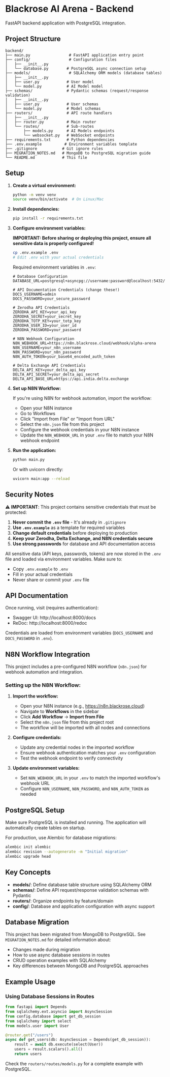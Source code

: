 # Blackrose AI Arena - Backend

FastAPI backend application with PostgreSQL integration.

## Project Structure

```
backend/
├── main.py                 # FastAPI application entry point
├── config/                 # Configuration files
│   ├── __init__.py
│   └── database.py        # PostgreSQL async connection setup
├── models/                 # SQLAlchemy ORM models (database tables)
│   ├── __init__.py
│   ├── user.py            # User model
│   └── model.py           # AI Model model
├── schemas/               # Pydantic schemas (request/response validation)
│   ├── __init__.py
│   ├── user.py            # User schemas
│   └── model.py           # Model schemas
├── routers/               # API route handlers
│   ├── __init__.py
│   ├── router.py          # Main router
│   └── routes/            # Sub-routes
│       ├── models.py      # AI Models endpoints
│       └── websocket.py   # WebSocket endpoints
├── requirements.txt       # Python dependencies
├── .env.example          # Environment variables template
├── .gitignore           # Git ignore rules
├── MIGRATION_NOTES.md   # MongoDB to PostgreSQL migration guide
└── README.md            # This file
```

## Setup

1. **Create a virtual environment:**
   ```bash
   python -m venv venv
   source venv/bin/activate  # On Linux/Mac
   ```

2. **Install dependencies:**
   ```bash
   pip install -r requirements.txt
   ```

3. **Configure environment variables:**
   
   **IMPORTANT: Before sharing or deploying this project, ensure all sensitive data is properly configured!**
   
   ```bash
   cp .env.example .env
   # Edit .env with your actual credentials
   ```

   Required environment variables in `.env`:
   ```env
   # Database Configuration
   DATABASE_URL=postgresql+asyncpg://username:password@localhost:5432/database_name
   
   # API Documentation Credentials (change these!)
   DOCS_USERNAME=admin
   DOCS_PASSWORD=your_secure_password
   
   # Zerodha API Credentials
   ZERODHA_API_KEY=your_api_key
   ZERODHA_SECRET=your_secret_key
   ZERODHA_TOTP_KEY=your_totp_key
   ZERODHA_USER_ID=your_user_id
   ZERODHA_PASSWORD=your_password
   
   # N8N Webhook Configuration
   N8N_WEBHOOK_URL=https://n8n.blackrose.cloud/webhook/alpha-arena
   N8N_USERNAME=your_n8n_username
   N8N_PASSWORD=your_n8n_password
   N8N_AUTH_TOKEN=your_base64_encoded_auth_token
   
   # Delta Exchange API Credentials
   DELTA_API_KEY=your_delta_api_key
   DELTA_API_SECRET=your_delta_api_secret
   DELTA_API_BASE_URL=https://api.india.delta.exchange
   ```

4. **Set up N8N Workflow:**
   
   If you're using N8N for webhook automation, import the workflow:
   - Open your N8N instance
   - Go to Workflows
   - Click "Import from File" or "Import from URL"
   - Select the `n8n.json` file from this project
   - Configure the webhook credentials in your N8N instance
   - Update the `N8N_WEBHOOK_URL` in your `.env` file to match your N8N webhook endpoint

5. **Run the application:**
   ```bash
   python main.py
   ```
   Or with uvicorn directly:
   ```bash
   uvicorn main:app --reload
   ```

## Security Notes

⚠️ **IMPORTANT**: This project contains sensitive credentials that must be protected:

1. **Never commit the `.env` file** - It's already in `.gitignore`
2. **Use `.env.example`** as a template for required variables
3. **Change default credentials** before deploying to production
4. **Keep your Zerodha, Delta Exchange, and N8N credentials secure**
5. **Use strong passwords** for database and API documentation access

All sensitive data (API keys, passwords, tokens) are now stored in the `.env` file and loaded via environment variables. Make sure to:
- Copy `.env.example` to `.env`
- Fill in your actual credentials
- Never share or commit your `.env` file

## API Documentation

Once running, visit (requires authentication):
- Swagger UI: http://localhost:8000/docs
- ReDoc: http://localhost:8000/redoc

Credentials are loaded from environment variables (`DOCS_USERNAME` and `DOCS_PASSWORD` in `.env`).

## N8N Workflow Integration

This project includes a pre-configured N8N workflow (`n8n.json`) for webhook automation and integration.

### Setting up the N8N Workflow:

1. **Import the workflow:**
   - Open your N8N instance (e.g., https://n8n.blackrose.cloud)
   - Navigate to **Workflows** in the sidebar
   - Click **Add Workflow** → **Import from File**
   - Select the `n8n.json` file from this project root
   - The workflow will be imported with all nodes and connections

2. **Configure credentials:**
   - Update any credential nodes in the imported workflow
   - Ensure webhook authentication matches your `.env` configuration
   - Test the webhook endpoint to verify connectivity

3. **Update environment variables:**
   - Set `N8N_WEBHOOK_URL` in your `.env` to match the imported workflow's webhook URL
   - Configure `N8N_USERNAME`, `N8N_PASSWORD`, and `N8N_AUTH_TOKEN` as needed

## PostgreSQL Setup

Make sure PostgreSQL is installed and running. The application will automatically create tables on startup.

For production, use Alembic for database migrations:
```bash
alembic init alembic
alembic revision --autogenerate -m "Initial migration"
alembic upgrade head
```

## Key Concepts

- **models/**: Define database table structure using SQLAlchemy ORM
- **schemas/**: Define API request/response validation schemas with Pydantic
- **routers/**: Organize endpoints by feature/domain
- **config/**: Database and application configuration with async support

## Database Migration

This project has been migrated from MongoDB to PostgreSQL. See `MIGRATION_NOTES.md` for detailed information about:
- Changes made during migration
- How to use async database sessions in routes
- CRUD operation examples with SQLAlchemy
- Key differences between MongoDB and PostgreSQL approaches

## Example Usage

### Using Database Sessions in Routes

```python
from fastapi import Depends
from sqlalchemy.ext.asyncio import AsyncSession
from config.database import get_db_session
from sqlalchemy import select
from models.user import User

@router.get("/users")
async def get_users(db: AsyncSession = Depends(get_db_session)):
    result = await db.execute(select(User))
    users = result.scalars().all()
    return users
```

Check the `routers/routes/models.py` for a complete example with PostgreSQL.

